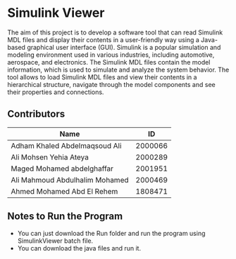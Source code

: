 # Simulink Viewer 
The aim of this project is to develop a software tool that can read Simulink MDL files and display their contents in a user-friendly way using a Java-based graphical user interface (GUI). Simulink is a popular simulation and modeling environment used in various industries, including automotive, aerospace, and electronics. The Simulink MDL files contain the model information, which is used to simulate and analyze the system behavior.
The tool allows to load Simulink MDL files and view their contents in a hierarchical structure, navigate through the model components and see their properties and connections.
## Contributors
|**Name**| **ID** | 
|--|--|
| Adham Khaled Abdelmaqsoud Ali | 2000066 |
| Ali Mohsen Yehia Ateya | 2000289 |
| Maged Mohamed abdelghaffar | 2001951 |
| Ali Mahmoud Abdulhalim Mohamed | 2000469 |
| Ahmed Mohamed Abd El Rehem | 1808471 |
## Notes to Run the Program
* You can just download the Run folder and run the program using SimulinkViewer batch file.
* You can download the java files and run it.
